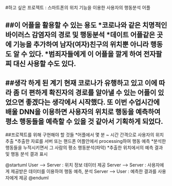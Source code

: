#하고 싶은 프로젝트 : 스마트폰의 위치 기능을 이용한 사용자의 행동분석 어플

##이 어플을 활용할 수 있는 용도
*코로나와 같은 치명적인 바이러스 감염자의 경로 및 행동분석
*데이트 어플같은 곳에 기능을 추가하여 남자(여자)친구의 위치뿐 아니라 행동도 알 수 있다.
*범죄자들에게 이 어플을 깔게 하여 전자팔찌 대신 사용할 수도 있다.
--------------
##생각 하게 된 계기 
현재 코로나가 유행하고 있고 이에 따라 좀 더 편하게 확진자의 경로를 알아낼 수 있는 어플이 있었으면 좋겠다는 생각에서 시작했다. 
또 이번 수업시간에 배울 DNN을 이용하면 사용자의 위치로 행동을 예측하여 평소 행동들을 예측할 수 있을 것 같아서 기획하게 되었다.
--------------
##프로젝트를 위해 구현해야 할 것들 
*어플에서 몇 분 ~ 시간 간격으로 사용자의 위치 추출
*추출한 자료를 서버 또는 핸드폰 어플안에서 processing하여 행동 예측
*분석한 행동들을 누적시키면서 그 사람의 평소 행동분석(파악)
*추출한 위치에서의 예측 결과  및 행동 분석 결과 표시

@startuml 
User --> Server : 위치 정보 데이터 제공 
Server --> Server : 사용자에게 제공받은 데이터를 이용하여 행동 예측, 분석 
Server --> User : 예측한 결과를 사용자에게 제공 
@enduml
